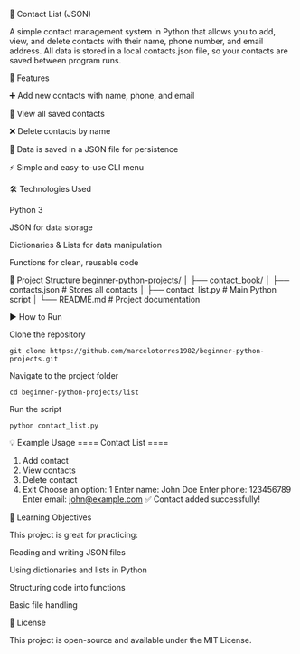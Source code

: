 📇 Contact List (JSON)

A simple contact management system in Python that allows you to add, view, and delete contacts with their name, phone number, and email address.
All data is stored in a local contacts.json file, so your contacts are saved between program runs.

🚀 Features

➕ Add new contacts with name, phone, and email

📜 View all saved contacts

❌ Delete contacts by name

💾 Data is saved in a JSON file for persistence

⚡ Simple and easy-to-use CLI menu

🛠️ Technologies Used

Python 3

JSON for data storage

Dictionaries & Lists for data manipulation

Functions for clean, reusable code

📂 Project Structure
beginner-python-projects/
│
├── contact_book/
│   ├── contacts.json   # Stores all contacts
│   ├── contact_list.py # Main Python script
│   └── README.md       # Project documentation

▶️ How to Run

Clone the repository

    git clone https://github.com/marcelotorres1982/beginner-python-projects.git


Navigate to the project folder

    cd beginner-python-projects/list


Run the script

    python contact_list.py

💡 Example Usage
==== Contact List ====
1. Add contact
2. View contacts
3. Delete contact
4. Exit
Choose an option: 1
Enter name: John Doe
Enter phone: 123456789
Enter email: john@example.com
✅ Contact added successfully!

📌 Learning Objectives

This project is great for practicing:

Reading and writing JSON files

Using dictionaries and lists in Python

Structuring code into functions

Basic file handling

📜 License

This project is open-source and available under the MIT License.